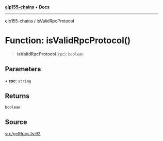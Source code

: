 [**eip155-chains**](../README.md) • **Docs**

***

[eip155-chains](../globals.md) / isValidRpcProtocol

# Function: isValidRpcProtocol()

> **isValidRpcProtocol**(`rpc`): `boolean`

## Parameters

• **rpc**: `string`

## Returns

`boolean`

## Source

[src/getRpcs.ts:92](https://github.com/ivanzzeth/eip155-chains/blob/6f2a5a19a2b6abc8eaaee80a1a2df751ae58747a/src/getRpcs.ts#L92)
